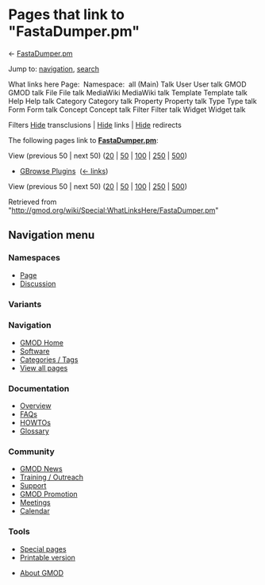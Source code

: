 <div id="mw-page-base" class="noprint">

</div>

<div id="mw-head-base" class="noprint">

</div>

<div id="content" class="mw-body" role="main">

<span id="top"></span>

<div id="mw-js-message" style="display:none;">

</div>



# <span dir="auto">Pages that link to "FastaDumper.pm"</span>

<div id="bodyContent">

<div id="contentSub">

← [FastaDumper.pm](/wiki/FastaDumper.pm "FastaDumper.pm")

</div>

<div id="jump-to-nav" class="mw-jump">

Jump to: [navigation](#mw-navigation), [search](#p-search)

</div>

<div id="mw-content-text">

What links here Page:  Namespace:  all (Main) Talk User User talk GMOD
GMOD talk File File talk MediaWiki MediaWiki talk Template Template talk
Help Help talk Category Category talk Property Property talk Type Type
talk Form Form talk Concept Concept talk Filter Filter talk Widget
Widget talk

Filters
[Hide](/mediawiki/index.php?title=Special:WhatLinksHere/FastaDumper.pm&hidetrans=1 "Special:WhatLinksHere/FastaDumper.pm")
transclusions \|
[Hide](/mediawiki/index.php?title=Special:WhatLinksHere/FastaDumper.pm&hidelinks=1 "Special:WhatLinksHere/FastaDumper.pm")
links \|
[Hide](/mediawiki/index.php?title=Special:WhatLinksHere/FastaDumper.pm&hideredirs=1 "Special:WhatLinksHere/FastaDumper.pm")
redirects

The following pages link to
**[FastaDumper.pm](/wiki/FastaDumper.pm "FastaDumper.pm")**:

View (previous 50 \| next 50)
([20](/mediawiki/index.php?title=Special:WhatLinksHere/FastaDumper.pm&limit=20 "Special:WhatLinksHere/FastaDumper.pm")
\|
[50](/mediawiki/index.php?title=Special:WhatLinksHere/FastaDumper.pm&limit=50 "Special:WhatLinksHere/FastaDumper.pm")
\|
[100](/mediawiki/index.php?title=Special:WhatLinksHere/FastaDumper.pm&limit=100 "Special:WhatLinksHere/FastaDumper.pm")
\|
[250](/mediawiki/index.php?title=Special:WhatLinksHere/FastaDumper.pm&limit=250 "Special:WhatLinksHere/FastaDumper.pm")
\|
[500](/mediawiki/index.php?title=Special:WhatLinksHere/FastaDumper.pm&limit=500 "Special:WhatLinksHere/FastaDumper.pm"))

- [GBrowse Plugins](/wiki/GBrowse_Plugins "GBrowse Plugins") ‎
  <span class="mw-whatlinkshere-tools">([←
  links](/mediawiki/index.php?title=Special:WhatLinksHere&target=GBrowse+Plugins "Special:WhatLinksHere"))</span>

View (previous 50 \| next 50)
([20](/mediawiki/index.php?title=Special:WhatLinksHere/FastaDumper.pm&limit=20 "Special:WhatLinksHere/FastaDumper.pm")
\|
[50](/mediawiki/index.php?title=Special:WhatLinksHere/FastaDumper.pm&limit=50 "Special:WhatLinksHere/FastaDumper.pm")
\|
[100](/mediawiki/index.php?title=Special:WhatLinksHere/FastaDumper.pm&limit=100 "Special:WhatLinksHere/FastaDumper.pm")
\|
[250](/mediawiki/index.php?title=Special:WhatLinksHere/FastaDumper.pm&limit=250 "Special:WhatLinksHere/FastaDumper.pm")
\|
[500](/mediawiki/index.php?title=Special:WhatLinksHere/FastaDumper.pm&limit=500 "Special:WhatLinksHere/FastaDumper.pm"))

</div>

<div class="printfooter">

Retrieved from
"<http://gmod.org/wiki/Special:WhatLinksHere/FastaDumper.pm>"

</div>

<div id="catlinks" class="catlinks catlinks-allhidden">

</div>

<div class="visualClear">

</div>

</div>

</div>

<div id="mw-navigation">

## Navigation menu

<div id="mw-head">



<div id="left-navigation">

<div id="p-namespaces" class="vectorTabs" role="navigation"
aria-labelledby="p-namespaces-label">

### Namespaces

- <span id="ca-nstab-main"><a href="/wiki/FastaDumper.pm" accesskey="c"
  title="View the content page [c]">Page</a></span>
- <span id="ca-talk"><a
  href="/mediawiki/index.php?title=Talk:FastaDumper.pm&amp;action=edit&amp;redlink=1"
  accesskey="t"
  title="Discussion about the content page [t]">Discussion</a></span>

</div>

<div id="p-variants" class="vectorMenu emptyPortlet" role="navigation"
aria-labelledby="p-variants-label">

### 

### Variants[](#)

<div class="menu">

</div>

</div>

</div>

<div id="right-navigation">





</div>



</div>

</div>

</div>

<div id="mw-panel">

<div id="p-logo" role="banner">

<a href="/wiki/Main_Page"
style="background-image: url(http://gmod.org/images/GMOD-cogs.png);"
title="Visit the main page"></a>

</div>

<div id="p-Navigation" class="portal" role="navigation"
aria-labelledby="p-Navigation-label">

### Navigation

<div class="body">

- <span id="n-GMOD-Home">[GMOD Home](/wiki/Main_Page)</span>
- <span id="n-Software">[Software](/wiki/GMOD_Components)</span>
- <span id="n-Categories-.2F-Tags">[Categories /
  Tags](/wiki/Categories)</span>
- <span id="n-View-all-pages">[View all
  pages](/wiki/Special:AllPages)</span>

</div>

</div>

<div id="p-Documentation" class="portal" role="navigation"
aria-labelledby="p-Documentation-label">

### Documentation

<div class="body">

- <span id="n-Overview">[Overview](/wiki/Overview)</span>
- <span id="n-FAQs">[FAQs](/wiki/Category:FAQ)</span>
- <span id="n-HOWTOs">[HOWTOs](/wiki/Category:HOWTO)</span>
- <span id="n-Glossary">[Glossary](/wiki/Glossary)</span>

</div>

</div>

<div id="p-Community" class="portal" role="navigation"
aria-labelledby="p-Community-label">

### Community

<div class="body">

- <span id="n-GMOD-News">[GMOD News](/wiki/GMOD_News)</span>
- <span id="n-Training-.2F-Outreach">[Training /
  Outreach](/wiki/Training_and_Outreach)</span>
- <span id="n-Support">[Support](/wiki/Support)</span>
- <span id="n-GMOD-Promotion">[GMOD
  Promotion](/wiki/GMOD_Promotion)</span>
- <span id="n-Meetings">[Meetings](/wiki/Meetings)</span>
- <span id="n-Calendar">[Calendar](/wiki/Calendar)</span>

</div>

</div>

<div id="p-tb" class="portal" role="navigation"
aria-labelledby="p-tb-label">

### Tools

<div class="body">

- <span id="t-specialpages"><a href="/wiki/Special:SpecialPages" accesskey="q"
  title="A list of all special pages [q]">Special pages</a></span>
- <span id="t-print"><a
  href="/mediawiki/index.php?title=Special:WhatLinksHere/FastaDumper.pm&amp;printable=yes"
  rel="alternate" accesskey="p"
  title="Printable version of this page [p]">Printable version</a></span>

</div>

</div>

</div>

</div>

<div id="footer" role="contentinfo">

- <span id="footer-places-about">[About
  GMOD](/wiki/GMOD:About "GMOD:About")</span>

<!-- -->






</div>
